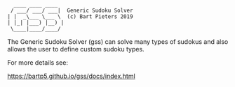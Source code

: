 ```
  ____ ____ ____
 / ___/ ___/ ___|  Generic Sudoku Solver
| |  _\___ \___ \  (c) Bart Pieters 2019
| |_| |___) |__) |
 \____|____/____/
```
The Generic Sudoku Solver (gss) can solve many types of sudokus and 
also allows the user to define custom sudoku types.

For more details see:

https://bartp5.github.io/gss/docs/index.html
